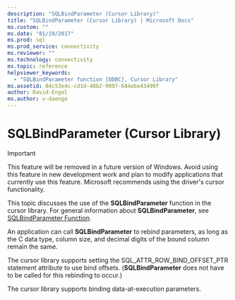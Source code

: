 ```yaml
---
description: "SQLBindParameter (Cursor Library)"
title: "SQLBindParameter (Cursor Library) | Microsoft Docs"
ms.custom: ""
ms.date: "01/19/2017"
ms.prod: sql
ms.prod_service: connectivity
ms.reviewer: ""
ms.technology: connectivity
ms.topic: reference
helpviewer_keywords: 
  - "SQLBindParameter function [ODBC], Cursor Library"
ms.assetid: 04c53e4c-cd1d-40b2-9997-684ebe43499f
author: David-Engel
ms.author: v-daenge
---
```

# SQLBindParameter (Cursor Library)
> [!IMPORTANT]  
>  This feature will be removed in a future version of Windows. Avoid using this feature in new development work and plan to modify applications that currently use this feature. Microsoft recommends using the driver's cursor functionality.  
  
 This topic discusses the use of the **SQLBindParameter** function in the cursor library. For general information about **SQLBindParameter**, see [SQLBindParameter Function](../../../odbc/reference/syntax/sqlbindparameter-function.md).  
  
 An application can call **SQLBindParameter** to rebind parameters, as long as the C data type, column size, and decimal digits of the bound column remain the same.  
  
 The cursor library supports setting the SQL_ATTR_ROW_BIND_OFFSET_PTR statement attribute to use bind offsets. (**SQLBindParameter** does not have to be called for this rebinding to occur.)  
  
 The cursor library supports binding data-at-execution parameters.
